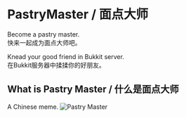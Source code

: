 # PastryMaster / 面点大师
Become a pastry master.  
快来一起成为面点大师吧。

Knead your good friend in Bukkit server.  
在Bukkit服务器中揉揉你的好朋友。

## What is Pastry Master / 什么是面点大师
A Chinese meme.
![Pastry Master](https://github.com/MeowCraftMC/PastryMaster/raw/main/img/1.jpg)
